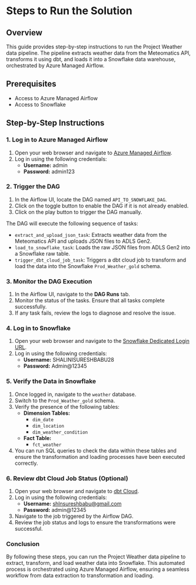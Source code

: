 # Steps to Run the Solution 

## Overview

This guide provides step-by-step instructions to run the Project Weather data pipeline. The pipeline extracts weather data from the Meteomatics API, transforms it using dbt, and loads it into a Snowflake data warehouse, orchestrated by Azure Managed Airflow.

## Prerequisites

- Access to Azure Managed Airflow
- Access to Snowflake

## Step-by-Step Instructions

### 1. Log in to Azure Managed Airflow

1. Open your web browser and navigate to [Azure Managed Airflow](https://24061034821718.westeurope.airflow.svc.datafactory.azure.com/home).
2. Log in using the following credentials:
   - **Username:** admin
   - **Password:** admin123

### 2. Trigger the DAG

1. In the Airflow UI, locate the DAG named `API_TO_SNOWFLAKE_DAG`.
2. Click on the toggle button to enable the DAG if it is not already enabled.
3. Click on the play button to trigger the DAG manually.

The DAG will execute the following sequence of tasks:
- `extract_and_upload_json_task`: Extracts weather data from the Meteomatics API and uploads JSON files to ADLS Gen2.
- `load_to_snowflake_task`: Loads the raw JSON files from ADLS Gen2 into a Snowflake raw table.
- `trigger_dbt_cloud_job_task`: Triggers a dbt cloud job to transform and load the data into the Snowflake `Prod_Weather_gold` schema.

### 3. Monitor the DAG Execution

1. In the Airflow UI, navigate to the **DAG Runs** tab.
2. Monitor the status of the tasks. Ensure that all tasks complete successfully.
3. If any task fails, review the logs to diagnose and resolve the issue.

### 4. Log in to Snowflake

1. Open your web browser and navigate to the [Snowflake Dedicated Login URL](https://fnzcqvd-le43064.snowflakecomputing.com).
2. Log in using the following credentials:
   - **Username:** SHALINISURESHBABU28
   - **Password:** Admin@12345

### 5. Verify the Data in Snowflake

1. Once logged in, navigate to the `weather` database.
2. Switch to the `Prod_Weather_gold` schema.
3. Verify the presence of the following tables:
   - **Dimension Tables:**
     - `dim_date`
     - `dim_location`
     - `dim_weather_condition`
   - **Fact Table:**
     - `fct_weather`
4. You can run SQL queries to check the data within these tables and ensure the transformation and loading processes have been executed correctly.

### 6. Review dbt Cloud Job Status (Optional)

1. Open your web browser and navigate to [dbt Cloud](https://pf524.us1.dbt.com/).
2. Log in using the following credentials:
   - **Username:** shlnsureshbabu@gmail.com
   - **Password:** admin@12345
3. Navigate to the job triggered by the Airflow DAG.
4. Review the job status and logs to ensure the transformations were successful.

### Conclusion

By following these steps, you can run the Project Weather data pipeline to extract, transform, and load weather data into Snowflake. This automated process is orchestrated using Azure Managed Airflow, ensuring a seamless workflow from data extraction to transformation and loading.
